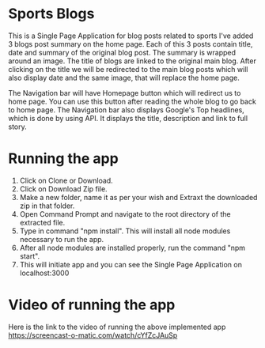 # Sports Blogs

This is a Single Page Application for blog posts related to sports
I've added 3 blogs post summary on the home page. Each of this 3 posts contain title, date and
summary of the original blog post. The summary is wrapped around an image.
The title of blogs are linked to the original main blog.
After clicking on the title we will be redirected to the main blog posts which will also
display date and the same image, that will replace the home page.

The Navigation bar will have Homepage button which will redirect us to home page.
You can use this button after reading the whole blog to go back to home page.
The Navigation bar also displays Google's Top headlines, which is done by using API.
It displays the title, description and link to full story.


# Running the app

1) Click on Clone or Download.
2) Click on Download Zip file.
3) Make a new folder, name it as per your wish and Extraxt the downloaded zip in that folder.
4) Open Command Prompt and navigate to the root directory of the extracted file.
5) Type in command "npm install". This will install all node modules necessary to run the app.
6) After all node modules are installed properly, run the command "npm start".
7) This will initiate app and you can see the Single Page Application on localhost:3000

# Video of running the app

Here is the link to the video of running the above implemented app
https://screencast-o-matic.com/watch/cYfZcJAuSp
